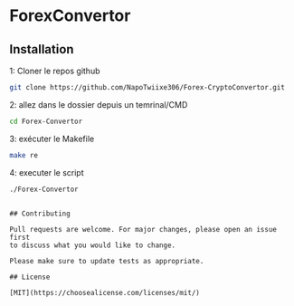 # ForexConvertor

## Installation

1: Cloner le repos github 
```bash
git clone https://github.com/NapoTwiixe306/Forex-CryptoConvertor.git
```
2: allez dans le dossier depuis un temrinal/CMD
```bash
cd Forex-Convertor
```
3: exécuter le Makefile
```bash
make re
```

4: executer le script
```bash
./Forex-Convertor
```



```

## Contributing

Pull requests are welcome. For major changes, please open an issue first
to discuss what you would like to change.

Please make sure to update tests as appropriate.

## License

[MIT](https://choosealicense.com/licenses/mit/)
